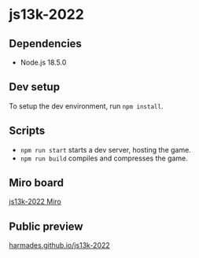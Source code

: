 # js13k-2022

## Dependencies

-   Node.js 18.5.0

## Dev setup

To setup the dev environment, run `npm install`.

## Scripts

-   `npm run start` starts a dev server, hosting the game.
-   `npm run build` compiles and compresses the game.

## Miro board

[js13k-2022 Miro](https://miro.com/app/board/uXjVOlBu5jo=/)

## Public preview

[harmades.github.io/js13k-2022](https://harmades.github.io/js13k-2022/)
